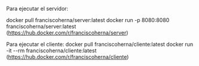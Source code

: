 Para ejecutar el servidor:

docker pull franciscoherna/server:latest
docker run -p 8080:8080 franciscoherna/server:latest
(https://hub.docker.com/r/franciscoherna/server)

Para ejecutar el cliente:
docker pull franciscoherna/cliente:latest
docker run -it --rm franciscoherna/cliente:latest
(https://hub.docker.com/r/franciscoherna/cliente)
